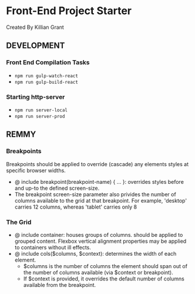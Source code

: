 # Front-End Project Starter

Created By Killian Grant

## DEVELOPMENT

### Front End Compilation Tasks

* `npm run gulp-watch-react`
* `npm run gulp-build-react`

### Starting http-server

* `npm run server-local`
* `npm run server-prod`

## REMMY

### Breakpoints

Breakpoints should be applied to override (cascade) any elements styles at specific browser widths.

* @ include breakpoint(breakpoint-name) { ... }: overrides styles before and up-to the defined screen-size.
* The breakpoint screen-size parameter also privides the number of columns available to the grid at that breakpoint. For example, 'desktop' carries 12 columns, whereas 'tablet' carries only 8

### The Grid
* @ include container: houses groups of columns. should be applied to grouped content. Flexbox vertical alignment properties may be applied to containers without ill effects.
* @ include cols($columns, $context): determines the width of each element.
  * $columns is the number of columns the element should span out of the number of columns available (via $context or breakpoint).
  * If $context is provided, it overrides the default number of columns available from the breakpoint.